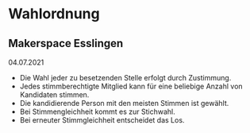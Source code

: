 # Wahlordnung
## Makerspace Esslingen
04.07.2021

- Die Wahl jeder zu besetzenden Stelle erfolgt durch Zustimmung.
- Jedes stimmberechtigte Mitglied kann für eine beliebige Anzahl von Kandidaten stimmen.
- Die kandidierende Person mit den meisten Stimmen ist gewählt.
- Bei Stimmengleichheit kommt es zur Stichwahl.
- Bei erneuter Stimmgleichheit entscheidet das Los.
